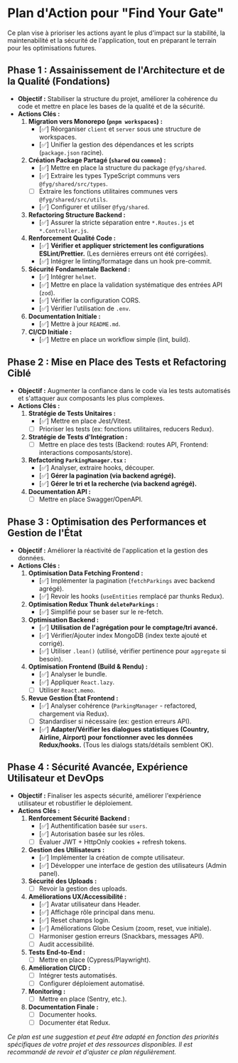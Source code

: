 # Plan d'Action pour "Find Your Gate"

Ce plan vise à prioriser les actions ayant le plus d'impact sur la stabilité, la maintenabilité et la sécurité de l'application, tout en préparant le terrain pour les optimisations futures.

## Phase 1 : Assainissement de l'Architecture et de la Qualité (Fondations)

*   **Objectif :** Stabiliser la structure du projet, améliorer la cohérence du code et mettre en place les bases de la qualité et de la sécurité.
*   **Actions Clés :**
    1.  **Migration vers Monorepo (`pnpm workspaces`) :**
        *   [✅] Réorganiser `client` et `server` sous une structure de workspaces.
        *   [✅] Unifier la gestion des dépendances et les scripts (`package.json` racine).
    2.  **Création Package Partagé (`shared` ou `common`) :**
        *   [✅] Mettre en place la structure du package `@fyg/shared`.
        *   [✅] Extraire les types TypeScript communs vers `@fyg/shared/src/types`.
        *   [ ] Extraire les fonctions utilitaires communes vers `@fyg/shared/src/utils`.
        *   [✅] Configurer et utiliser `@fyg/shared`.
    3.  **Refactoring Structure Backend :**
        *   [✅] Assurer la stricte séparation entre `*.Routes.js` et `*.Controller.js`.
    4.  **Renforcement Qualité Code :**
        *   [✅] **Vérifier et appliquer strictement les configurations ESLint/Prettier.** (Les dernières erreurs ont été corrigées).
        *   [✅] Intégrer le linting/formatage dans un hook pre-commit.
    5.  **Sécurité Fondamentale Backend :**
        *   [✅] Intégrer `helmet`.
        *   [✅] Mettre en place la validation systématique des entrées API (`zod`).
        *   [✅] Vérifier la configuration CORS.
        *   [✅] Vérifier l'utilisation de `.env`.
    6.  **Documentation Initiale :**
        *   [✅] Mettre à jour `README.md`.
    7.  **CI/CD Initiale :**
        *   [✅] Mettre en place un workflow simple (lint, build).

## Phase 2 : Mise en Place des Tests et Refactoring Ciblé

*   **Objectif :** Augmenter la confiance dans le code via les tests automatisés et s'attaquer aux composants les plus complexes.
*   **Actions Clés :**
    1.  **Stratégie de Tests Unitaires :**
        *   [✅] Mettre en place Jest/Vitest.
        *   [ ] Prioriser les tests (ex: fonctions utilitaires, reducers Redux).
    2.  **Stratégie de Tests d'Intégration :**
        *   [ ] Mettre en place des tests (Backend: routes API, Frontend: interactions composants/store).
    3.  **Refactoring `ParkingManager.tsx` :**
        *   [✅] Analyser, extraire hooks, découper.
        *   [✅] **Gérer la pagination (via backend agrégé).**
        *   [✅] **Gérer le tri et la recherche (via backend agrégé).**
    4.  **Documentation API :**
        *   [ ] Mettre en place Swagger/OpenAPI.

## Phase 3 : Optimisation des Performances et Gestion de l'État

*   **Objectif :** Améliorer la réactivité de l'application et la gestion des données.
*   **Actions Clés :**
    1.  **Optimisation Data Fetching Frontend :**
        *   [✅] Implémenter la pagination (`fetchParkings` avec backend agrégé).
        *   [✅] Revoir les hooks (`useEntities` remplacé par thunks Redux).
    2.  **Optimisation Redux Thunk `deleteParkings` :**
        *   [✅] Simplifié pour se baser sur le re-fetch.
    3.  **Optimisation Backend :**
        *   [✅] **Utilisation de l'agrégation pour le comptage/tri avancé.**
        *   [✅] Vérifier/Ajouter index MongoDB (index texte ajouté et corrigé).
        *   [✅] Utiliser `.lean()` (utilisé, vérifier pertinence pour `aggregate` si besoin).
    4.  **Optimisation Frontend (Build & Rendu) :**
        *   [✅] Analyser le bundle.
        *   [✅] Appliquer `React.lazy`.
        *   [ ] Utiliser `React.memo`.
    5.  **Revue Gestion État Frontend :**
        *   [✅] Analyser cohérence (`ParkingManager` - refactored, chargement via Redux).
        *   [ ] Standardiser si nécessaire (ex: gestion erreurs API).
        *   [✅] **Adapter/Vérifier les dialogues statistiques (Country, Airline, Airport) pour fonctionner avec les données Redux/hooks.** (Tous les dialogs stats/détails semblent OK).

## Phase 4 : Sécurité Avancée, Expérience Utilisateur et DevOps

*   **Objectif :** Finaliser les aspects sécurité, améliorer l'expérience utilisateur et robustifier le déploiement.
*   **Actions Clés :**
    1.  **Renforcement Sécurité Backend :**
        *   [✅] Authentification basée sur `users`.
        *   [✅] Autorisation basée sur les rôles.
        *   [ ] Évaluer JWT + HttpOnly cookies + refresh tokens.
    2.  **Gestion des Utilisateurs :**
        *   [✅] Implémenter la création de compte utilisateur.
        *   [✅] Développer une interface de gestion des utilisateurs (Admin panel).
    3.  **Sécurité des Uploads :**
        *   [ ] Revoir la gestion des uploads.
    4.  **Améliorations UX/Accessibilité :**
        *   [✅] Avatar utilisateur dans Header.
        *   [✅] Affichage rôle principal dans menu.
        *   [✅] Reset champs login.
        *   [✅] Améliorations Globe Cesium (zoom, reset, vue initiale).
        *   [ ] Harmoniser gestion erreurs (Snackbars, messages API).
        *   [ ] Audit accessibilité.
    5.  **Tests End-to-End :**
        *   [ ] Mettre en place (Cypress/Playwright).
    6.  **Amélioration CI/CD :**
        *   [ ] Intégrer tests automatisés.
        *   [ ] Configurer déploiement automatisé.
    7.  **Monitoring :**
        *   [ ] Mettre en place (Sentry, etc.).
    8.  **Documentation Finale :**
        *   [ ] Documenter hooks.
        *   [ ] Documenter état Redux.

*Ce plan est une suggestion et peut être adapté en fonction des priorités spécifiques de votre projet et des ressources disponibles. Il est recommandé de revoir et d'ajuster ce plan régulièrement.* 